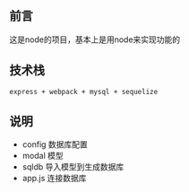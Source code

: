 ## 前言

这是node的项目，基本上是用node来实现功能的

## 技术栈

```
express + webpack + mysql + sequelize

```

## 说明

- config 数据库配置
- modal 模型
- sqldb 导入模型到生成数据库
- app.js 连接数据库


